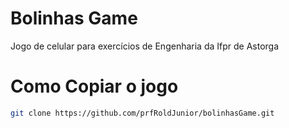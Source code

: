 # Bolinhas Game

Jogo de celular para exercícios de Engenharia da Ifpr de Astorga

# Como Copiar o jogo

```bash
git clone https://github.com/prfRoldJunior/bolinhasGame.git
```


